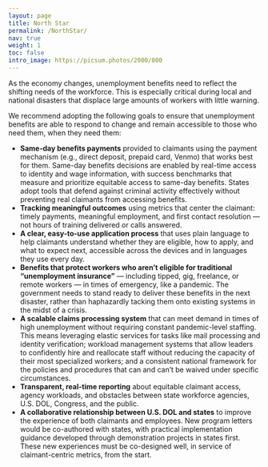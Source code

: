 ```yaml
---
layout: page
title: North Star
permalink: /NorthStar/
nav: true
weight: 1
toc: false
intro_image: https://picsum.photos/2000/800
---
```


As the economy changes, unemployment benefits need to reflect the shifting needs of the workforce. This is especially critical during local and national disasters that displace large amounts of workers with little warning. 

We recommend adopting the following goals to ensure that unemployment benefits are able to respond to change and remain accessible to those who need them, when they need them:
*   **Same-day benefits payments** provided to claimants using the payment mechanism (e.g., direct deposit, prepaid card, Venmo) that works best for them. Same-day benefits decisions are enabled by real-time access to identity and wage information, with success benchmarks that measure and prioritize equitable access to same-day benefits. States adopt tools that defend against criminal activity effectively without preventing real claimants from accessing benefits.
*   **Tracking meaningful outcomes** using metrics that center the claimant: timely payments, meaningful employment, and first contact resolution — not hours of training delivered or calls answered. 
*   **A clear, easy-to-use application process** that uses plain language to help claimants understand whether they are eligible, how to apply, and what to expect next, accessible across the devices and in languages they use every day.
*   **Benefits that protect workers who aren’t eligible for traditional “unemployment insurance”** — including tipped, gig, freelance, or remote workers — in times of emergency, like a pandemic. The government needs to stand ready to deliver these benefits in the next disaster, rather than haphazardly tacking them onto existing systems in the midst of a crisis.
*   **A scalable claims processing system** that can meet demand in times of high unemployment without requiring constant pandemic-level staffing. This means leveraging elastic services for tasks like mail processing and identity verification; workload management systems that allow leaders to confidently hire and reallocate staff without reducing the capacity of their most specialized workers; and a consistent national framework for the policies and procedures that can and can’t be waived under specific circumstances.
*   **Transparent, real-time reporting** about equitable claimant access, agency workloads, and obstacles between state workforce agencies, U.S. DOL, Congress, and the public.
*   **A collaborative relationship between U.S. DOL and states** to improve the experience of both claimants and employees. New program letters would be co-authored with states, with practical implementation guidance developed through demonstration projects in states first. These new experiences must be co-designed well, in service of claimant-centric metrics, from the start.

